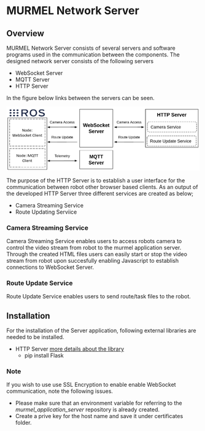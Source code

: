 
# MURMEL Network Server

## Overview
MURMEL Network Server consists of several servers and software programs used in the communication between the components.
The designed network server consists of the following servers
- WebSocket Server
- MQTT Server
- HTTP Server

In the figure below links between the servers can be seen.

<img src="../images/murmel_servers_overview.png" alt =" asda" > 


The purpose of the HTTP Server is to establish a user interface for the communication between robot other browser based clients. As an output of the developed HTTP Server three different services are created as below;
- Camera Streaming Service
- Route Updating Serviice

### Camera Streaming Service
Camera Streaming Service enables users to access robots camera to control the video stream from robot to the murmel application server. Through the created HTML files users can easily start or stop the video stream from robot upon succesfully enabling Javascript to establish connections to WebSocket Server.


### Route Update Service
Route Update Service enables users to send route/task files to the robot.


## Installation
For the installation of the Server application, following external libraries are needed to be installed.
- HTTP Server [more details about the library](https://pypi.org/project/Flask/)
  - pip install Flask

### Note
If you wish to use use SSL Encryption to enable enable WebSocket communication, note the following issues.
- Please make sure that an environment variable for referring to the  *murmel_application_server* repository is already created.
- Create a prive key for the host name and save it under certificates folder.

